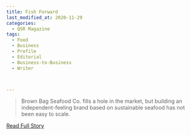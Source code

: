 ```yaml
---
title: Fish Forward
last_modified_at: 2020-11-29
categories:
  - QSR Magazine
tags:
  - Food
  - Business
  - Profile
  - Editorial 
  - Business-to-Business
  - Writer



---
```


> Brown Bag Seafood Co. fills a hole in the market, but building an independent-feeling brand based on sustainable seafood has not been easy to scale.

<a href="http://www.ourdigitalmags.com/publication/?i=583668&ver=html5&p=47" target="_blank">Read Full Story</a>
